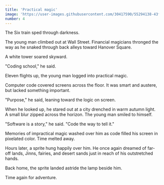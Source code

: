 ```yaml
---
title: 'Practical magic'
image: 'https://user-images.githubusercontent.com/30417590/55294138-43f3dd80-53cc-11e9-96c2-3c7f2977c24a.jpg'
number: 4
---
```


The Six train sped through darkness.

The young man climbed out at Wall Street. Financial magicians thronged the way as he snaked through back alleys toward Hanover Square. 

A white tower soared skyward. 

"Coding school," he said. 

Eleven flights up, the young man logged into practical magic. 

Computer code covered screens across the floor. It was smart and austere, but lacked something important. 

"Purpose," he said, leaning toward the logic on screen.

When he looked up, he stared out at a city drenched in warm autumn light. A small blur zipped across the horizon. The young man smiled to himself. 

"Software is a story," he said. "Code the way to tell it."

Memories of impractical magic washed over him as code filled his screen in pixelated color. Time melted away.

Hours later, a sprite hung happily over him. He once again dreamed of far-off lands, Jinns, fairies, and desert sands just in reach of his outstretched hands.

Back home, the sprite landed astride the lamp beside him. 

Time again for adventure.
